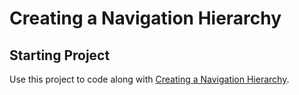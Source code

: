 # Creating a Navigation Hierarchy

## Starting Project

Use this project to code along with [Creating a Navigation Hierarchy](https://developer.apple.com/tutorials/app-dev-training/creating-a-navigation-hierarchy).